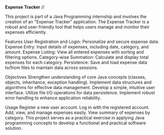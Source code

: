 **Expense Tracker** //


This project is part of a Java Programming internship and involves the creation of an "Expense Tracker" application. The Expense Tracker is a robust and user-friendly tool that helps users manage and monitor their expenses efficiently.

Features
User Registration and Login: Personalize and secure expense data.
Expense Entry: Input details of expenses, including date, category, and amount.
Expense Listing: View all entered expenses with sorting and filtering options.
Category-wise Summation: Calculate and display total expenses for each category.
Persistence: Save and load expense data to/from files to maintain data across sessions.


Objectives
Strengthen understanding of core Java concepts (classes, objects, inheritance, exception handling).
Implement data structures and algorithms for effective data management.
Develop a simple, intuitive user interface.
Utilize file I/O operations for data persistence.
Implement robust error handling to enhance application reliability.


Usage
Register a new user account.
Log in with the registered account.
Add, view, and manage expenses easily.
View summary of expenses by category.
This project serves as a practical exercise in applying Java programming concepts to develop a functional and practical software solution.
